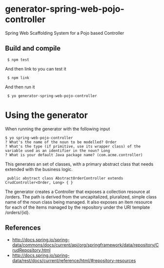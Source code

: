 # generator-spring-web-pojo-controller
Spring Web Scaffolding System for a Pojo based Controller

## Build and compile

     $ npm test
     
And then link to you can test it

     $ npm link
     
And then run it

     $ yo generator-spring-web-pojo-controller
     
     
# Using the generator
When running the generator with the following input
     
````
$ yo spring-web-pojo-controller
? What's the name of the noun to be modelled? Order
? What's the type (if primitive, use its wrapper class) of the variable used as an identifier in the noun? Long
? What is your default Java package name? (com.acme.controller)
````

This generates an set of classes, with a primary abstract class that needs extended with the business logic.

     public abstract class AbstractOrderController extends CrudController<Order, Long> { }

The generator creates a Controller that exposes a collection resource at /orders. 
The path is derived from the uncapitalized, pluralized, simple class name of the noun class being managed. 
It also exposes an item resource for each of the items managed by the repository under the URI template /orders/{id}.
     
## References

* http://docs.spring.io/spring-data/commons/docs/current/api/org/springframework/data/repository/CrudRepository.html 
* http://docs.spring.io/spring-data/rest/docs/current/reference/html/#repository-resources 
     
